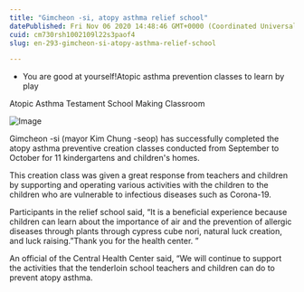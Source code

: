 ```yaml
---
title: "Gimcheon -si, atopy asthma relief school"
datePublished: Fri Nov 06 2020 14:48:46 GMT+0000 (Coordinated Universal Time)
cuid: cm730rsh1002109l22s3paof4
slug: en-293-gimcheon-si-atopy-asthma-relief-school

---
```



- You are good at yourself!Atopic asthma prevention classes to learn by play

Atopic Asthma Testament School Making Classroom

![Image](https://cdn.hashnode.com/res/hashnode/image/upload/v1739431779468/01003b8b-ac2a-4ba0-a3d1-8b894d46b149.jpeg)

Gimcheon -si (mayor Kim Chung -seop) has successfully completed the atopy asthma preventive creation classes conducted from September to October for 11 kindergartens and children's homes.

This creation class was given a great response from teachers and children by supporting and operating various activities with the children to the children who are vulnerable to infectious diseases such as Corona-19.

Participants in the relief school said, “It is a beneficial experience because children can learn about the importance of air and the prevention of allergic diseases through plants through cypress cube nori, natural luck creation, and luck raising.”Thank you for the health center. ”

An official of the Central Health Center said, “We will continue to support the activities that the tenderloin school teachers and children can do to prevent atopy asthma.